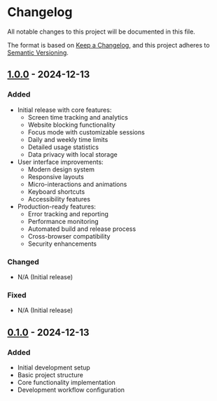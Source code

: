 # Changelog

All notable changes to this project will be documented in this file.

The format is based on [Keep a Changelog](https://keepachangelog.com/en/1.0.0/),
and this project adheres to [Semantic Versioning](https://semver.org/spec/v2.0.0.html).

## [1.0.0] - 2024-12-13

### Added

- Initial release with core features:
  - Screen time tracking and analytics
  - Website blocking functionality
  - Focus mode with customizable sessions
  - Daily and weekly time limits
  - Detailed usage statistics
  - Data privacy with local storage
- User interface improvements:
  - Modern design system
  - Responsive layouts
  - Micro-interactions and animations
  - Keyboard shortcuts
  - Accessibility features
- Production-ready features:
  - Error tracking and reporting
  - Performance monitoring
  - Automated build and release process
  - Cross-browser compatibility
  - Security enhancements

### Changed

- N/A (Initial release)

### Fixed

- N/A (Initial release)

## [0.1.0] - 2024-12-13

### Added

- Initial development setup
- Basic project structure
- Core functionality implementation
- Development workflow configuration

[1.0.0]: https://github.com/renbkna/screen-time-monitor-extension/releases/tag/v1.0.0
[0.1.0]: https://github.com/renbkna/screen-time-monitor-extension/releases/tag/v0.1.0
